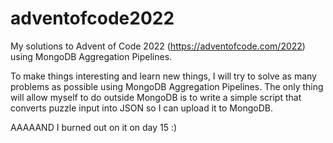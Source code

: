 # adventofcode2022
My solutions to Advent of Code 2022 (https://adventofcode.com/2022) using MongoDB Aggregation Pipelines.

To make things interesting and learn new things, I will try to solve as many problems as possible using MongoDB Aggregation Pipelines.
The only thing will allow myself to do outside MongoDB is to write a simple script that converts puzzle input into JSON so I can upload it to MongoDB.


AAAAAND I burned out on it on day 15 :)
